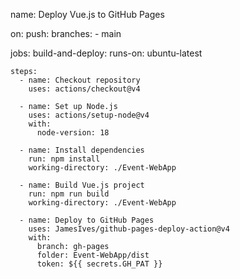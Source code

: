 name: Deploy Vue.js to GitHub Pages

on:
  push:
    branches:
      - main

jobs:
  build-and-deploy:
    runs-on: ubuntu-latest

    steps:
      - name: Checkout repository
        uses: actions/checkout@v4

      - name: Set up Node.js
        uses: actions/setup-node@v4
        with:
          node-version: 18

      - name: Install dependencies
        run: npm install
        working-directory: ./Event-WebApp

      - name: Build Vue.js project
        run: npm run build
        working-directory: ./Event-WebApp

      - name: Deploy to GitHub Pages
        uses: JamesIves/github-pages-deploy-action@v4
        with:
          branch: gh-pages
          folder: Event-WebApp/dist
          token: ${{ secrets.GH_PAT }}
